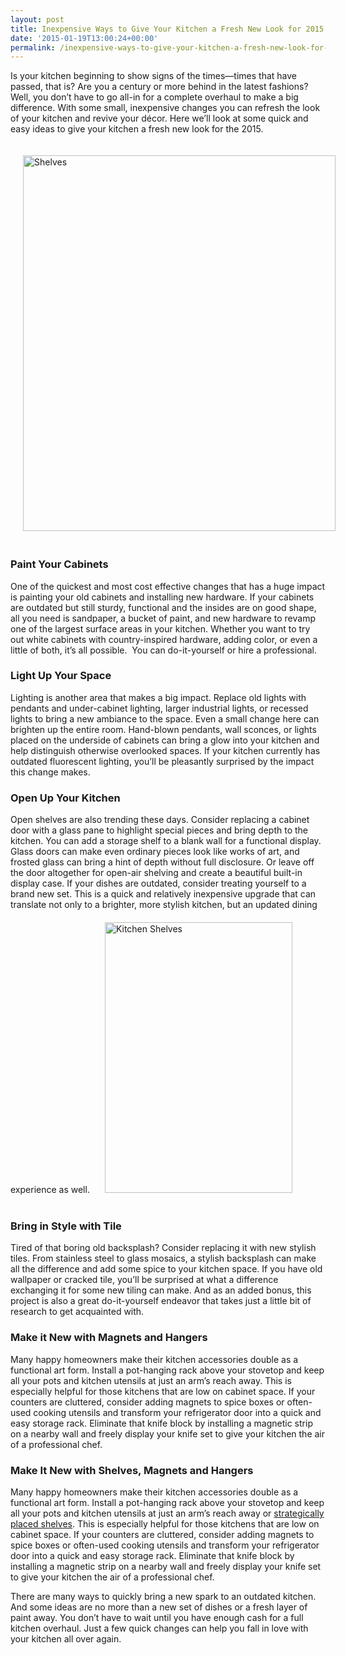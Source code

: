 ```yaml
---
layout: post
title: Inexpensive Ways to Give Your Kitchen a Fresh New Look for 2015
date: '2015-01-19T13:00:24+00:00'
permalink: /inexpensive-ways-to-give-your-kitchen-a-fresh-new-look-for-2015/
---
```

Is your kitchen beginning to show signs of the times—times that have passed, that is? Are you a century or more behind in the latest fashions? Well, you don’t have to go all-in for a complete overhaul to make a big difference. With some small, inexpensive changes you can refresh the look of your kitchen and revive your décor. Here we’ll look at some quick and easy ideas to give your kitchen a fresh new look for the 2015.


<img class="alignright size-full wp-image-2737" style="margin:20px 0 20px 20px;" src="http://murraylampert.com/wp-content/uploads/Shelves.jpg" alt="Shelves" width="500" height="601" />
<h3>Paint Your Cabinets</h3>
One of the quickest and most cost effective changes that has a huge impact is painting your old cabinets and installing new hardware. If your cabinets are outdated but still sturdy, functional and the insides are on good shape, all you need is sandpaper, a bucket of paint, and new hardware to revamp one of the largest surface areas in your kitchen.  Whether you want to try out white cabinets with country-inspired hardware, adding color, or even a little of both, it’s all possible.  You can do-it-yourself or hire a professional.
<h3>Light Up Your Space</h3>
Lighting is another area that makes a big impact. Replace old lights with pendants and under-cabinet lighting, larger industrial lights, or recessed lights to bring a new ambiance to the space. Even a small change here can brighten up the entire room. Hand-blown pendants, wall sconces, or lights placed on the underside of cabinets can bring a glow into your kitchen and help distinguish otherwise overlooked spaces. If your kitchen currently has outdated fluorescent lighting, you’ll be pleasantly surprised by the impact this change makes.

<h3>Open Up Your Kitchen</h3>
Open shelves are also trending these days. Consider replacing a cabinet door with a glass pane to highlight special pieces and bring depth to the kitchen. You can add a storage shelf to a blank wall for a functional display. Glass doors can make even ordinary pieces look like works of art, and frosted glass can bring a hint of depth without full disclosure. Or leave off the door altogether for open-air shelving and create a beautiful built-in display case. If your dishes are outdated, consider treating yourself to a brand new set. This is a quick and relatively inexpensive upgrade that can translate not only to a brighter, more stylish kitchen, but an updated dining experience as well. 

<img class="alignright size-full wp-image-2738" style="margin:20px 0 20px 20px;" src="http://murraylampert.com/wp-content/uploads/Shelves2.png" alt="Kitchen Shelves" width="300" height="433" />
<h3>Bring in Style with Tile</h3> 
Tired of that boring old backsplash? Consider replacing it with new stylish tiles. From stainless steel to glass mosaics, a stylish backsplash can make all the difference and add some spice to your kitchen space. If you have old wallpaper or cracked tile, you’ll be surprised at what a difference exchanging it for some new tiling can make. And as an added bonus, this project is also a great do-it-yourself endeavor that takes just a little bit of research to get acquainted with.
<h3>Make it New with Magnets and Hangers</h3>
Many happy homeowners make their kitchen accessories double as a functional art form. Install a pot-hanging rack above your stovetop and keep all your pots and kitchen utensils at just an arm’s reach away. This is especially helpful for those kitchens that are low on cabinet space. If your counters are cluttered, consider adding magnets to spice boxes or often-used cooking utensils and transform your refrigerator door into a quick and easy storage rack. Eliminate that knife block by installing a magnetic strip on a nearby wall and freely display your knife set to give your kitchen the air of a professional chef.

<h3>Make It New with Shelves, Magnets and Hangers</h3>
Many happy homeowners make their kitchen accessories double as a functional art form. Install a pot-hanging rack above your stovetop and keep all your pots and kitchen utensils at just an arm’s reach away or <a href="http://danver.com/designer-accessories/floating-shelves/">strategically placed shelves</a>. This is especially helpful for those kitchens that are low on cabinet space. If your counters are cluttered, consider adding magnets to spice boxes or often-used cooking utensils and transform your refrigerator door into a quick and easy storage rack. Eliminate that knife block by installing a magnetic strip on a nearby wall and freely display your knife set to give your kitchen the air of a professional chef.

There are many ways to quickly bring a new spark to an outdated kitchen. And some ideas are no more than a new set of dishes or a fresh layer of paint away. You don’t have to wait until you have enough cash for a full kitchen overhaul. Just a few quick changes can help you fall in love with your kitchen all over again.

&nbsp;
